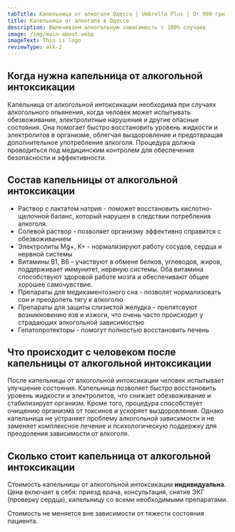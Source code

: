 ```yaml
---
tabTitle: Капельница от алкоголя Одесса | Umbrella Plus | От 999 грн
title: Капельница от алкоголя в Одессе
description: Вылечиваем алкогольную зависимость с 100% случаев
image: /img/main-about.webp
imageText: This is logo
reviewType: alk-2
---
```


## Когда нужна капельница от алкогольной интоксикации

Капельница от алкогольной интоксикации необходима при случаях алкогольного опьянения, когда человек может испытывать обезвоживание, электролитные нарушения и другие опасные состояния. Она помогает быстро восстановить уровень жидкости и электролитов в организме, облегчая выздоровление и предотвращая дополнительное употребление алкоголя. Процедура должна проводиться под медицинским контролем для обеспечения безопасности и эффективности.

## Состав капельницы от алкогольной интоксикации

* Раствор с лактатом натрия - поможет восстановить кислотно-щелочной баланс, который нарушен в следствии потребления алкоголя.
* Солевой раствор - позволяет организму эффективно справится с обезвоживанием
* Электролиты Mg+, K+ - нормализируют работу сосудов, сердца и нервной системы
* Витамины B1, B6 - участвуют в обмене белков, углеводов, жиров, поддерживает иммунитет, нервную системы. Оба витамина способствуют здоровой работе мозга и обеспечивают общее хорошее самочувствие.
* Препараты для медикаментозного сна - позволят нормализовать сон и преодолеть тягу к алкоголю
* Препараты для защиты слизистой желудка - препятсвуют возникновению язв и изжоги, что очень часто происходит у страдающих алкогольной зависимостью
* Гепатопротекторы - помогут полностью восстановить печень

## Что происходит с человеком после капельницы от алкогольной интоксикации

После капельницы от алкогольной интоксикации человек испытывает улучшение состояния. Капельница позволяет быстро восстановить уровень жидкости и электролитов, что снижает обезвоживание и стабилизирует организм. Кроме того, процедура способствует очищению организма от токсинов и ускоряет выздоровление. Однако капельница не устраняет проблему алкогольной зависимости и не заменяет комплексное лечение и психологическую поддержку для преодоления зависимости от алкоголя.

## Сколько стоит капельница от алкогольной интоксикации

Стоимость капельницы от алкогольной интоксикации **индивидуальна**. Цена включает в себя: приезд врача, консультация, снятие ЭКГ (проверку сердца), капельницу со всеми необходимыми препаратами.

Стоимость не меняется вне зависимости от тяжести состояния пациента.

